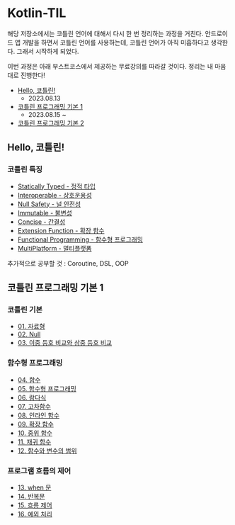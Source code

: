 # Kotlin-TIL

해당 저장소에서는 코틀린 언어에 대해서 다시 한 번 정리하는 과정을 거친다. 안드로이드 앱 개발을 하면서 코틀린 언어를 사용하는데, 코틀린 언어가 아직 미흡하다고 생각한다. 그래서 시작하게 되었다.

이번 과정은 아래 부스트코스에서 제공하는 무료강의를 따라갈 것이다. 정리는 내 마음대로 진행한다!
- [Hello, 코틀린!](https://www.boostcourse.org/mo001)
  - 2023.08.13
- [코틀린 프로그래밍 기본 1](https://www.boostcourse.org/mo132)
  - 2023.08.15 ~ 
- [코틀린 프로그래밍 기본 2](https://www.boostcourse.org/mo234)

## Hello, 코틀린!
### 코틀린 특징
- [Statically Typed - 정적 타입](https://github.com/Jokwanhee/Kotlin-TIL/blob/main/0.Hello%2C%20%EC%BD%94%ED%8B%80%EB%A6%B0!/Statically%20Typed.md)
- [Interoperable - 상호운용성](https://github.com/Jokwanhee/Kotlin-TIL/blob/main/0.Hello%2C%20%EC%BD%94%ED%8B%80%EB%A6%B0!/Interoperable.md)
- [Null Safety - 널 안전성](https://github.com/Jokwanhee/Kotlin-TIL/blob/main/0.Hello%2C%20%EC%BD%94%ED%8B%80%EB%A6%B0!/Null%20Safety.md)
- [Immutable - 불변성](https://github.com/Jokwanhee/Kotlin-TIL/blob/main/0.Hello%2C%20%EC%BD%94%ED%8B%80%EB%A6%B0!/Immutable.md)
- [Concise - 간결성](https://github.com/Jokwanhee/Kotlin-TIL/blob/main/0.Hello%2C%20%EC%BD%94%ED%8B%80%EB%A6%B0!/Concise.md)
- [Extension Function - 확장 함수](https://github.com/Jokwanhee/Kotlin-TIL/blob/main/0.Hello%2C%20%EC%BD%94%ED%8B%80%EB%A6%B0!/Extension%20Function.md)
- [Functional Programming - 함수형 프로그래밍](https://github.com/Jokwanhee/Kotlin-TIL/blob/main/0.Hello%2C%20%EC%BD%94%ED%8B%80%EB%A6%B0!/Functional%20Programming.md)
- [MultiPlatform - 멀티플랫폼](https://github.com/Jokwanhee/Kotlin-TIL/blob/main/0.Hello%2C%20%EC%BD%94%ED%8B%80%EB%A6%B0!/MultiPlatform.md)

추가적으로 공부할 것 : Coroutine, DSL, OOP
## 코틀린 프로그래밍 기본 1
### 코틀린 기본
- [01. 자료형](https://github.com/Jokwanhee/Kotlin-TIL/blob/main/01.%EC%BD%94%ED%8B%80%EB%A6%B0%20%EA%B8%B0%EB%B3%B8/01.%EC%9E%90%EB%A3%8C%ED%98%95.md)
- [02. Null](https://github.com/Jokwanhee/Kotlin-TIL/blob/main/01.%EC%BD%94%ED%8B%80%EB%A6%B0%20%EA%B8%B0%EB%B3%B8/02.Null.md)
- [03. 이중 등호 비교와 삼중 등호 비교](https://github.com/Jokwanhee/Kotlin-TIL/blob/main/01.%EC%BD%94%ED%8B%80%EB%A6%B0%20%EA%B8%B0%EB%B3%B8/03.%EC%9D%B4%EC%A4%91%20%EB%93%B1%ED%98%B8%20%EB%B9%84%EA%B5%90%EC%99%80%20%EC%82%BC%EC%A4%91%20%EB%93%B1%ED%98%B8%20%EB%B9%84%EA%B5%90.md)
### 함수형 프로그래밍
- [04. 함수](https://github.com/Jokwanhee/Kotlin-TIL/blob/main/02.%ED%95%A8%EC%88%98%ED%98%95%20%ED%94%84%EB%A1%9C%EA%B7%B8%EB%9E%98%EB%B0%8D/04.%ED%95%A8%EC%88%98.md)
- [05. 함수형 프로그래밍](https://github.com/Jokwanhee/Kotlin-TIL/blob/main/02.%ED%95%A8%EC%88%98%ED%98%95%20%ED%94%84%EB%A1%9C%EA%B7%B8%EB%9E%98%EB%B0%8D/05.%ED%95%A8%EC%88%98%ED%98%95%20%ED%94%84%EB%A1%9C%EA%B7%B8%EB%9E%98%EB%B0%8D.md)
- [06. 람다식](https://github.com/Jokwanhee/Kotlin-TIL/blob/main/02.%ED%95%A8%EC%88%98%ED%98%95%20%ED%94%84%EB%A1%9C%EA%B7%B8%EB%9E%98%EB%B0%8D/06.%EB%9E%8C%EB%8B%A4%EC%8B%9D.md)
- [07. 고차함수](https://github.com/Jokwanhee/Kotlin-TIL/blob/main/02.%ED%95%A8%EC%88%98%ED%98%95%20%ED%94%84%EB%A1%9C%EA%B7%B8%EB%9E%98%EB%B0%8D/07.%EA%B3%A0%EC%B0%A8%ED%95%A8%EC%88%98.md)
- [08. 인라인 함수](https://github.com/Jokwanhee/Kotlin-TIL/blob/main/02.%ED%95%A8%EC%88%98%ED%98%95%20%ED%94%84%EB%A1%9C%EA%B7%B8%EB%9E%98%EB%B0%8D/08.%EC%9D%B8%EB%9D%BC%EC%9D%B8%20%ED%95%A8%EC%88%98.md)
- [09. 확장 함수](https://github.com/Jokwanhee/Kotlin-TIL/blob/main/02.%ED%95%A8%EC%88%98%ED%98%95%20%ED%94%84%EB%A1%9C%EA%B7%B8%EB%9E%98%EB%B0%8D/09.%ED%99%95%EC%9E%A5%20%ED%95%A8%EC%88%98.md)
- [10. 중위 함수](https://github.com/Jokwanhee/Kotlin-TIL/blob/main/02.%ED%95%A8%EC%88%98%ED%98%95%20%ED%94%84%EB%A1%9C%EA%B7%B8%EB%9E%98%EB%B0%8D/10.%EC%A4%91%EC%9C%84%20%ED%95%A8%EC%88%98.md)
- [11. 재귀 함수](https://github.com/Jokwanhee/Kotlin-TIL/blob/main/02.%ED%95%A8%EC%88%98%ED%98%95%20%ED%94%84%EB%A1%9C%EA%B7%B8%EB%9E%98%EB%B0%8D/11.%EC%9E%AC%EA%B7%80%20%ED%95%A8%EC%88%98.md)
- [12. 함수와 변수의 범위](https://github.com/Jokwanhee/Kotlin-TIL/blob/main/02.%ED%95%A8%EC%88%98%ED%98%95%20%ED%94%84%EB%A1%9C%EA%B7%B8%EB%9E%98%EB%B0%8D/12.%ED%95%A8%EC%88%98%EC%99%80%20%EB%B3%80%EC%88%98%EC%9D%98%20%EB%B2%94%EC%9C%84.md)
### 프로그램 흐름의 제어
- [13. when 문]()
- [14. 반복문]()
- [15. 흐름 제어]()
- [16. 예외 처리]()